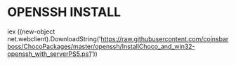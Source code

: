 

# OPENSSH INSTALL



iex ((new-object net.webclient).DownloadString('https://raw.githubusercontent.com/coinsbarboss/ChocoPackages/master/openssh/InstallChoco_and_win32-openssh_with_serverPS5.ps1'))
